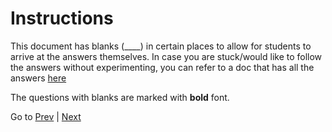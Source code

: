 # Instructions

This document has blanks (\_\_\_\_) in certain places to allow for students to arrive at the answers themselves. In case you are stuck/would like to follow the answers without experimenting, you can refer to a doc that has all the answers [here](./ans.md)

The questions with blanks are marked with **bold** font.

Go to [Prev](../Readme.md)    |    [Next](./2.md)